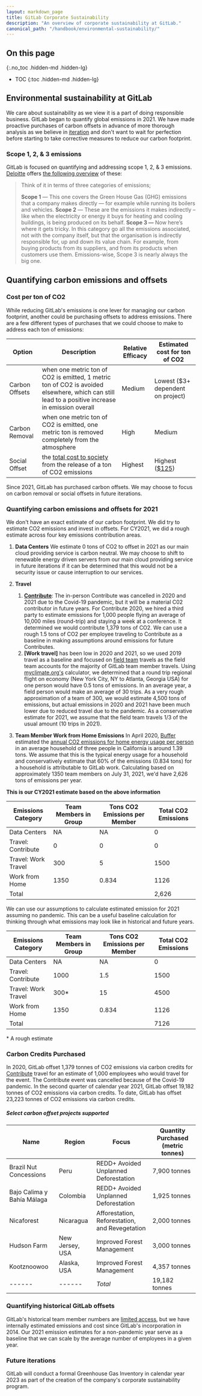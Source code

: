 ```yaml
---
layout: markdown_page
title: GitLab Corporate Sustainability
description: "An overview of corporate sustainability at GitLab."
canonical_path: "/handbook/environmental-sustainability/"
---
```


## On this page
{:.no_toc .hidden-md .hidden-lg}

- TOC
{:toc .hidden-md .hidden-lg}

## Environmental sustainability at GitLab

We care about sustainability as we view it is a part of doing responsible business. GitLab began to quantify global emissions in 2021. We have made proactive purchases of carbon offsets in advance of more thorough analysis as we believe in [iteration](/handbook/values/#iteration) and don't want to wait for perfection before starting to take corrective measures to reduce our carbon footprint.

### Scope 1, 2, & 3 emissions

GitLab is focused on quantifying and addressing scope 1, 2, & 3 emissions. [Deloitte](https://www2.deloitte.com/uk/en/explore/home.html) offers [the following overview](https://www2.deloitte.com/uk/en/focus/climate-change/zero-in-on-scope-1-2-and-3-emissions.html) of these:

>Think of it in terms of three categories of emissions;
>
>**Scope 1** — This one covers the Green House Gas (GHG) emissions that a company makes directly — for example while running its boilers and vehicles.
>**Scope 2** — These are the emissions it makes indirectly – like when the electricity or energy it buys for heating and cooling buildings, is being produced on its behalf.
>**Scope 3 —** Now here’s where it gets tricky. In this category go all the emissions associated, not with the company itself, but that the organisation is indirectly responsible for, up and down its value chain. For example, from buying products from its suppliers, and from its products when customers use them. Emissions-wise, Scope 3 is nearly always the big one.

## Quantifying carbon emissions and offsets

### Cost per ton of CO2

While reducing GitLab's emissions is one lever for managing our carbon footprint, another could be purchasing offsets to address emissions. There are a few different types of purchases that we could choose to make to address each ton of emissions:

| Option | Description | Relative Efficacy | Estimated cost for ton of CO2|
| ------ | ------ | ------ | ------ |
| Carbon Offsets | when one metric ton of CO2 is emitted, 1 metric ton of CO2 is avoided elsewhere, which can still lead to a positive increase in emission overall | Medium | Lowest ($3+ dependent on project) |
| Carbon Removal | when one metric ton of CO2 is emitted, one metric ton is removed completely from the atmosphere | High | Medium |
| Social Offset | the [total cost to society](https://impactlab.org/research/updating-the-united-states-governments-social-cost-of-carbon/) from the release of a ton of CO2 emissions | Highest | Highest ([$125](https://impactlab.org/research/updating-the-united-states-governments-social-cost-of-carbon/)) |

Since 2021, GitLab has purchased carbon offsets. We may choose to focus on carbon removal or social offsets in future iterations.

### Quantifying carbon emissions and offsets for 2021

We don't have an exact estimate of our carbon footprint. We did try to estimate CO2 emissions and invest in offsets. For CY2021, we did a rough estimate across four key emissions contribution areas.

1. **Data Centers**
We estimate 0 tons of CO2 to offset in 2021 as our main cloud providing service is carbon neutral. We may choose to shift to renewable energy driven servers from our main cloud providing service in future iterations if it can be determined that this would not be a security issue or cause interruption to our services.

1. **Travel**
    1. **[Contribute](https://about.gitlab.com/events/gitlab-contribute/)**: The in-person Contribute was cancelled in 2020 and 2021 due to the Covid-19 pandemic, but it will be a material C02 contributor in future years. For Contribute 2020, we hired a third party to estimate emissions for 1,000 people flying an average of 10,000 miles (round-trip) and staying a week at a conference. It determined we would contribute 1,379 tons of CO2. We can use a rough 1.5 tons of CO2 per employee traveling to Contribute as a baseline in making assumptions around emissions for future Contributes.
    1. **[Work travel]** has been low in 2020 and 2021, so we used 2019 travel as a baseline and focused on [field team](/handbook/sales/) travels as the field team accounts for the majority of GitLab team member travels. Using [myclimate.org's](https://co2.myclimate.org/en/portfolios?calculation_id=4024000) calculator, we determined that a round trip regional flight on economy (New York City, NY to Atlanta, Georgia USA) for one person would have 0.5 tons of emissions. In an average year, a field person would make an average of 30 trips. As a very rough approximation of a team of 300, we would estimate 4,500 tons of emissions, but actual emissions in 2020 and 2021 have been much lower due to reduced travel due to the pandemic. As a conservative estimate for 2021, we assume that the field team travels 1/3 of the usual amount (10 trips in 2021).

1. **Team Member Work from Home Emissions**
In April 2020, [Buffer](https://buffer.com/) estimated the [annual CO2 emissions for home energy usage per person](https://buffer.com/resources/carbon-footprint/) in an average household of three people in California is around 1.39 tons. We assume that this is the typical energy usage for a household and conservatively estimate that 60% of the emissions (0.834 tons) for a household is attributable to GitLab work. Calculating based on approximately 1350 team members on July 31, 2021, we'd have 2,626 tons of emissions per year.

**This is our CY2021 estimate based on the above information**

| Emissions Category | Team Members in Group | Tons CO2 Emissions per Member | Total CO2 Emissions |
| ------ | ------ |------ | ------ |
| Data Centers | NA |NA | 0 |
| Travel: Contribute | 0 |0 | 0 |
| Travel: Work Travel | 300 | 5 | 1500 |
| Work from Home | 1350 |0.834 | 1126 |
| Total |  | | 2,626 |

We can use our assumptions to calculate estimated emission for 2021 assuming no pandemic. This can be a useful baseline calculation for thinking through what emissions may look like in historical and future years.

| Emissions Category | Team Members in Group | Tons CO2 Emissions per Member | Total CO2 Emissions |
| ------ | ------ |------ | ------ |
| Data Centers | NA |NA | 0 |
| Travel: Contribute | 1000 | 1.5 | 1500 |
| Travel: Work Travel | 300* | 15 | 4500 |
| Work from Home | 1350 |0.834 | 1126 |
| Total |  | | 7126 |

\* A rough estimate

### Carbon Credits Purchased 

In 2020, GitLab offset 1,379 tonnes of CO2 emissions via carbon credits for [Contribute](/events/gitlab-contribute/) travel for an estimate of 1,000 employees who would travel for the event. The Contribute event was cancelled because of the Covid-19 pandemic. In the second quarter of calendar year 2021, GitLab offset 19,182 tonnes of CO2 emissions via carbon credits. To date, GitLab has offset 23,223 tonnes of CO2 emissions via carbon credits.
##### Select carbon offset projects supported

| Name | Region | Focus | Quantity Purchased (metric tonnes) |
| ------ | ------ | ------ | ------ |
| Brazil Nut Concessions | Peru | REDD+ Avoided Unplanned Deforestation | 7,900 tonnes |
| Bajo Calima y Bahía Málaga | Colombia | REDD+ Avoided Unplanned Deforestation | 1,925 tonnes |
| Nicaforest | Nicaragua | Afforestation, Reforestation, and Revegetation | 2,000 tonnes |
| Hudson Farm | New Jersey, USA | Improved Forest Management | 3,000 tonnes |
| Kootznoowoo | Alaska, USA | Improved Forest Management | 4,357 tonnes |
| ------ | ------ | _Total_ | 19,182 tonnes |


### Quantifying historical GitLab offsets

GitLab's historical team member numbers are [limited access](/handbook/communication/confidentiality-levels/#limited-access), but we have internally estimated emissions and cost since GitLab's incorporation in 2014. Our 2021 emission estimates for a non-pandemic year serve as a baseline that we can scale by the average number of employees in a given year. 

### Future iterations

GitLab will conduct a formal Greenhouse Gas Inventory in calendar year 2023 as part of the creation of the company's corporate sustainability program.



